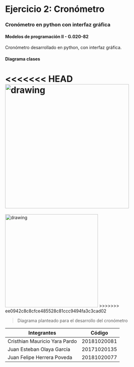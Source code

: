 # Ejercicio 2: Cronómetro
### Cronómetro en python con interfaz gráfica
#### Modelos de programación II - G.020-82

Cronómetro desarrollado en python, con interfaz gráfica.


#### Diagrama clases
<<<<<<< HEAD
<img src="https://raw.githubusercontent.com/FelipeH22/Cronometro/master/Diagrama/Diagrama-Cronometro-python.jpeg " alt="drawing" width="400"/>
=======
<img src="https://raw.githubusercontent.com/FelipeH22/Cronometro/master/Diagrama/Diagrama-Cronometro-python.jpeg " alt="drawing" width="300"/>
>>>>>>> ee0942c8c8cfce485528c81ccc9494fa3c3cad02

> Diagrama planteado para el desarrollo del cronómetro

Integrantes  | Código
------------- | -------------
Cristhian Mauricio Yara Pardo | 20181020081
Juan Esteban Olaya García | 20171020135
Juan Felipe Herrera Poveda | 20181020077




